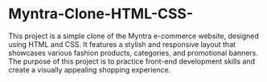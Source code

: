 # Myntra-Clone-HTML-CSS-
This project is a simple clone of the Myntra e-commerce website, designed using HTML and CSS. It features a stylish and responsive layout that showcases various fashion products, categories, and promotional banners. The purpose of this project is to practice front-end development skills and create a visually appealing shopping experience.
